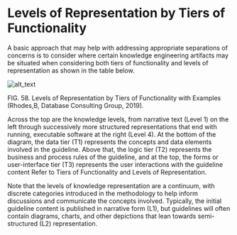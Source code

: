 # Levels of Representation by Tiers of Functionality

A basic approach that may help with addressing appropriate separations of concerns is to consider where certain knowledge engineering artifacts may be situated when considering both tiers of functionality and levels of representation as shown in the table below.

![alt_text](images/CPG-Main-LevelsAndTiers.png "image_tooltip")

FIG. 58. Levels of Representation by Tiers of Functionality with Examples (Rhodes,B, Database Consulting Group, 2019).

Across the top are the knowledge levels, from narrative text (Level 1) on the left through successively more structured representations that end with running, executable software at the right (Level 4). At the bottom of the diagram, the data tier (T1) represents the concepts and data elements involved in the guideline. Above that, the logic tier (T2) represents the business and process rules of the guideline, and at the top, the forms or user-interface tier (T3) represents the user interactions with the guideline content  Refer to Tiers of Functionality <!-- Link here !--> and Levels of Representation. <!-- Link here !-->

Note that the levels of knowledge representation are a continuum, with discrete categories introduced in the methodology to help inform discussions and communicate the concepts involved. Typically, the initial guideline content is published in narrative form (L1), but guidelines will often contain diagrams, charts, and other depictions that lean towards semi-structured (L2) representation.
